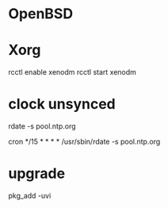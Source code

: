 # OpenBSD

# Xorg

rcctl enable xenodm
rcctl start xenodm

# clock unsynced
rdate -s pool.ntp.org

cron
*/15 * * * * /usr/sbin/rdate -s pool.ntp.org

# upgrade
pkg_add -uvi
